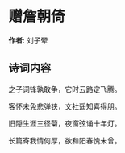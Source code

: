 # 赠詹朝倚

**作者**: 刘子翚

## 诗词内容

之子词锋孰敢争，它时云路定飞腾。

客怀未免悲弹铗，文社遥知喜得朋。

旧隠生涯三径菊，夜窗弦诵十年灯。

长篇寄我情何厚，欲和阳春愧未曾。

